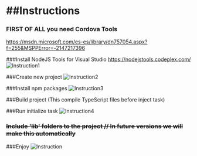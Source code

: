 ##Instructions
================================

### FIRST OF ALL you need Cordova Tools
https://msdn.microsoft.com/es-es/library/dn757054.aspx?f=255&MSPPError=-2147217396

###Install NodeJS Tools for Visual Studio
https://nodejstools.codeplex.com/
![Instruction1](http://i.imgur.com/j6cbceG.png)

###Create new project
![Instruction2](http://i.imgur.com/04BYe79.png)

###Install npm packages
![Instruction3](http://i.imgur.com/gKst68A.png)

###Build project
(This compile TypeScript files before inject task)

###Run initialize task
![Instruction4](http://i.imgur.com/EW5oK51.png)

### ~~Include 'lib' folders to the project // In future versions we will make this automatically~~

###Enjoy
![Instruction](http://i.imgur.com/DAG1g0x.png)
